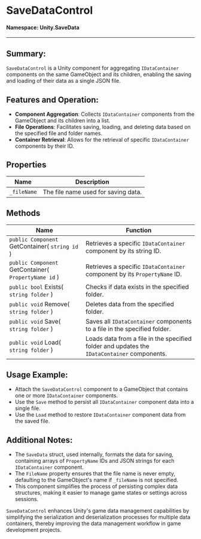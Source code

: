 ﻿# SaveDataControl

#### **Namespace**: Unity.SaveData
---

## Summary:
`SaveDataControl` is a Unity component for aggregating `IDataContainer` components on the same GameObject and its children, enabling the saving and loading of their data as a single JSON file.

## Features and Operation:
- **Component Aggregation**: Collects `IDataContainer` components from the GameObject and its children into a list.
- **File Operations**: Facilitates saving, loading, and deleting data based on the specified file and folder names.
- **Container Retrieval**: Allows for the retrieval of specific `IDataContainer` components by their ID.

## Properties
| Name | Description |
|------|-------------|
| `_fileName` | The file name used for saving data. |

## Methods
| Name | Function |
|------|----------|
|  ``public Component`` GetContainer( ``string id`` )  | Retrieves a specific `IDataContainer` component by its string ID. |
|  ``public Component`` GetContainer( ``PropertyName id`` )  | Retrieves a specific `IDataContainer` component by its `PropertyName` ID. |
|  ``public bool`` Exists( ``string folder`` )  | Checks if data exists in the specified folder. |
|  ``public void`` Remove( ``string folder`` )  | Deletes data from the specified folder. |
|  ``public void`` Save( ``string folder`` )  | Saves all `IDataContainer` components to a file in the specified folder. |
|  ``public void`` Load( ``string folder`` )  | Loads data from a file in the specified folder and updates the `IDataContainer` components. |

## Usage Example:
- Attach the `SaveDataControl` component to a GameObject that contains one or more `IDataContainer` components.
- Use the `Save` method to persist all `IDataContainer` component data into a single file.
- Use the `Load` method to restore `IDataContainer` component data from the saved file.

## Additional Notes:
- The `SaveData` struct, used internally, formats the data for saving, containing arrays of `PropertyName` IDs and JSON strings for each `IDataContainer` component.
- The `FileName` property ensures that the file name is never empty, defaulting to the GameObject's name if `_fileName` is not specified.
- This component simplifies the process of persisting complex data structures, making it easier to manage game states or settings across sessions.

`SaveDataControl` enhances Unity's game data management capabilities by simplifying the serialization and deserialization processes for multiple data containers, thereby improving the data management workflow in game development projects.

